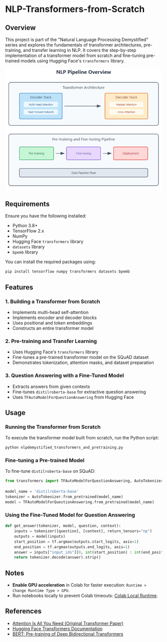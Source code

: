 # NLP-Transformers-from-Scratch

## Overview
This project is part of the "Natural Language Processing Demystified" series and explores the fundamentals of transformer architectures, pre-training, and transfer learning in NLP. It covers the step-by-step implementation of a transformer model from scratch and fine-tuning pre-trained models using Hugging Face's `transformers` library.

![NLP Pipeline and Transformer Architecture](nlp_architecture.png)

## Requirements
Ensure you have the following installed:
- Python 3.8+
- TensorFlow 2.x
- NumPy
- Hugging Face `transformers` library
- `datasets` library
- `bpemb` library

You can install the required packages using:
```bash
pip install tensorflow numpy transformers datasets bpemb
```

## Features
### 1. Building a Transformer from Scratch
- Implements multi-head self-attention
- Implements encoder and decoder blocks
- Uses positional and token embeddings
- Constructs an entire transformer model

### 2. Pre-training and Transfer Learning
- Uses Hugging Face's `transformers` library
- Fine-tunes a pre-trained transformer model on the SQuAD dataset
- Demonstrates tokenization, attention masks, and dataset preparation

### 3. Question Answering with a Fine-Tuned Model
- Extracts answers from given contexts
- Fine-tunes `distilroberta-base` for extractive question answering
- Uses `TFAutoModelForQuestionAnswering` from Hugging Face

## Usage
### Running the Transformer from Scratch
To execute the transformer model built from scratch, run the Python script:
```bash
python nlpdemystified_transformers_and_pretraining.py
```

### Fine-tuning a Pre-trained Model
To fine-tune `distilroberta-base` on SQuAD:
```python
from transformers import TFAutoModelForQuestionAnswering, AutoTokenizer

model_name = 'distilroberta-base'
tokenizer = AutoTokenizer.from_pretrained(model_name)
model = TFAutoModelForQuestionAnswering.from_pretrained(model_name)
```

### Using the Fine-Tuned Model for Question Answering
```python
def get_answer(tokenizer, model, question, context):
    inputs = tokenizer([question], [context], return_tensors="np")
    outputs = model(inputs)
    start_position = tf.argmax(outputs.start_logits, axis=1)
    end_position = tf.argmax(outputs.end_logits, axis=1)
    answer = inputs["input_ids"][0, int(start_position) : int(end_position) + 1]
    return tokenizer.decode(answer).strip()
```

## Notes
- **Enable GPU acceleration** in Colab for faster execution: `Runtime > Change Runtime Type > GPU`.
- Run notebooks locally to prevent Colab timeouts: [Colab Local Runtime](https://research.google.com/colaboratory/local-runtimes.html).

## References
- [Attention Is All You Need (Original Transformer Paper)](https://arxiv.org/abs/1706.03762)
- [Hugging Face Transformers Documentation](https://huggingface.co/docs/transformers/)
- [BERT: Pre-training of Deep Bidirectional Transformers](https://arxiv.org/abs/1810.04805)


